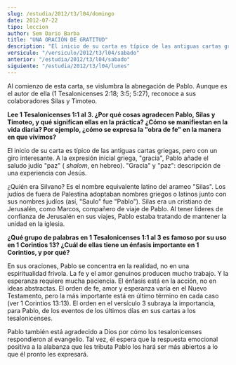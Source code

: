 ```yaml
---
slug: /estudia/2012/t3/l04/domingo
date: 2012-07-22
tipo: leccion
author: Sem Dario Barba
title: "UNA ORACIÓN DE GRATITUD"
description: "El inicio de su carta es típico de las antiguas cartas griegas, pero con un  giro interesante. A la expresión inicial griega, “gracia”, Pablo añade el  saludo judío “paz” (shalom, en hebreo). “Gracia” y “paz”: descripción de una  experiencia con Jesús."
versiculo: "/versiculo/2012/t3/l04/sabado"
anterior: "/estudia/2012/t3/l04/sabado"
siguiente: "/estudia/2012/t3/l04/lunes"
---
```


Al comienzo de esta carta, se vislumbra la abnegación de Pablo. Aunque es el autor de ella (1 Tesalonicenses 2:18; 3:5; 5:27), reconoce a sus colaboradores Silas y Timoteo.

**Lee 1 Tesalonicenses 1:1 al 3. ¿Por qué cosas agradecen Pablo, Silas y Timoteo, y qué significan ellas en la práctica? ¿Cómo se manifiestan en la vida diaria? Por ejemplo, ¿cómo se expresa la "obra de fe" en la manera en que vivimos?**

El inicio de su carta es típico de las antiguas cartas griegas, pero con un giro interesante. A la expresión inicial griega, "gracia", Pablo añade el saludo judío "paz" ( _shalom_, en hebreo). "Gracia" y "paz": descripción de una experiencia con Jesús.

¿Quién era Silvano? Es el nombre equivalente latino del arameo "Silas". Los judíos de fuera de Palestina adoptaban nombres griegos o latinos junto con sus nombres judíos (así, "Saulo" fue "Pablo"). Silas era un cristiano de Jerusalén, como Marcos, compañero de viaje de Pablo. Al tener líderes de confianza de Jerusalén en sus viajes, Pablo estaba tratando de mantener la unidad en la iglesia.

**¿Qué grupo de palabras en 1 Tesalonicenses 1:1 al 3 es famoso por su uso en 1 Corintios 13? ¿Cuál de ellas tiene un énfasis importante en 1 Corintios, y por qué?**

En sus oraciones, Pablo se concentra en la realidad, no en una espiritualidad frívola. La fe y el amor genuinos producen mucho trabajo. Y la esperanza requiere mucha paciencia. El énfasis está en la acción, no en ideas abstractas. El orden de fe, amor y esperanza varía en el Nuevo Testamento, pero la más importante está en último término en cada caso (ver 1 Corintios 13:13). El orden en el versículo 3 subraya la importancia, para Pablo, de los eventos de los últimos días en sus cartas a los tesalonicenses.

Pablo también está agradecido a Dios por cómo los tesalonicenses respondieron al evangelio. Tal vez, él espera que la respuesta emocional positiva a la alabanza que les tributa Pablo los hará ser más abiertos a lo que él pronto les expresará.
